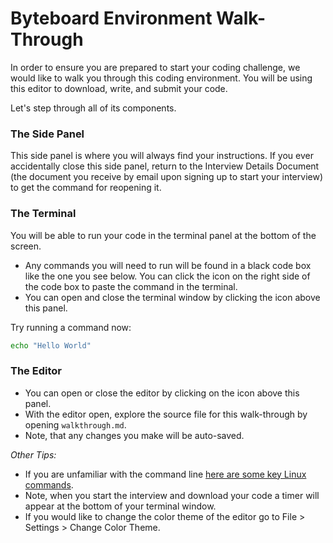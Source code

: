 # Byteboard Environment Walk-Through

In order to ensure you are prepared to start your coding challenge, we would like to walk you through this coding environment.
You will be using this editor to download, write, and submit your code.

Let's step through all of its components.

### The Side Panel
This side panel is where you will always find your instructions. If you ever accidentally close this side panel, return to the Interview Details Document (the document you receive by email upon signing up to start your interview) to get the command for reopening it.

### The Terminal

You will be able to run your code in the terminal panel at the bottom of the screen.
* Any commands you will need to run will be found in a black code box like the one you see below.
You can click the  <walkthrough-cloud-shell-icon></walkthrough-cloud-shell-icon> icon on the right side of the code box to paste the command in the terminal.
* You can open and close the terminal window by clicking the <walkthrough-cloud-shell-icon></walkthrough-cloud-shell-icon> icon above this panel.

Try running a command now:

```bash
echo "Hello World"
```

### The Editor

*  You can open or close the editor by clicking on the <walkthrough-cloud-shell-editor-icon></walkthrough-cloud-shell-editor-icon> icon above this panel.
*  With the editor open, explore the source file for this walk-through by opening `walkthrough.md`.
*  Note, that any changes you make will be auto-saved.

*Other Tips:*
* If you are unfamiliar with the command line [here are some key Linux commands](http://www.informit.com/blogs/blog.aspx?uk=The-10-Most-Important-Linux-Commands).
* Note, when you start the interview and download your code a timer will appear at the bottom of your terminal window. 
* If you would like to change the color theme of the editor go to File > Settings > Change Color Theme. 
